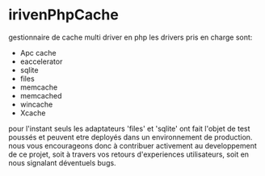 irivenPhpCache
==============
gestionnaire de cache multi driver en php
les drivers pris en charge sont:
- Apc cache
- eaccelerator
- sqlite
- files
- memcache
- memcached
- wincache
- Xcache

pour l'instant seuls les adaptateurs 'files' et 'sqlite' ont fait l'objet de test poussés 
et peuvent etre deployés dans un environnement de production.
nous vous encourageons donc à contribuer activement au developpement de ce projet, 
soit à travers vos retours d'experiences utilisateurs, soit en nous signalant déventuels bugs.
